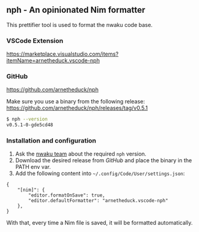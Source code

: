 
## nph - An opinionated Nim formatter
This prettifier tool is used to format the nwaku code base.

### VSCode Extension
https://marketplace.visualstudio.com/items?itemName=arnetheduck.vscode-nph

### GitHub
https://github.com/arnetheduck/nph

Make sure you use a binary from the following release:
https://github.com/arnetheduck/nph/releases/tag/v0.5.1

```bash
$ nph --version
v0.5.1-0-gde5cd48
```

### Installation and configuration
1. Ask the [nwaku team](https://discord.com/channels/1110799176264056863/1111541184490393691) about the required `nph` version.
2. Download the desired release from _GitHub_ and place the binary in the PATH env var.
3. Add the following content into `~/.config/Code/User/settings.json`:

```
{
    "[nim]": {
        "editor.formatOnSave": true,
        "editor.defaultFormatter": "arnetheduck.vscode-nph"
    },
}
```

With that, every time a Nim file is saved, it will be formatted automatically.

